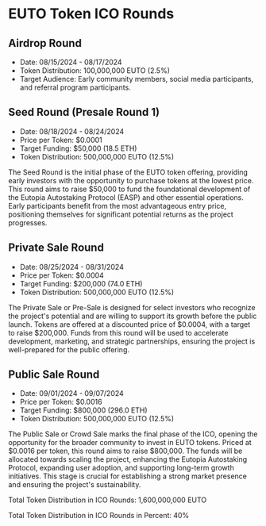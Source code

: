 # EUTO Token ICO Rounds

## Airdrop Round

* Date: 08/15/2024 - 08/17/2024
* Token Distribution: 100,000,000 EUTO (2.5%)
* Target Audience: Early community members, social media participants, and referral program participants.



## Seed Round (Presale Round 1)

* Date: 08/18/2024 - 08/24/2024
* Price per Token: $0.0001
* Target Funding: $50,000 (18.5 ETH)
* Token Distribution: 500,000,000 EUTO (12.5%)

The Seed Round is the initial phase of the EUTO token offering, providing early investors with the opportunity to purchase tokens at the lowest price. This round aims to raise $50,000 to fund the foundational development of the Eutopia Autostaking Protocol (EASP) and other essential operations. Early participants benefit from the most advantageous entry price, positioning themselves for significant potential returns as the project progresses.

## Private Sale Round

* Date: 08/25/2024 - 08/31/2024
* Price per Token: $0.0004
* Target Funding: $200,000 (74.0 ETH)
* Token Distribution: 500,000,000 EUTO (12.5%)

The Private Sale or Pre-Sale is designed for select investors who recognize the project's potential and are willing to support its growth before the public launch. Tokens are offered at a discounted price of $0.0004, with a target to raise $200,000. Funds from this round will be used to accelerate development, marketing, and strategic partnerships, ensuring the project is well-prepared for the public offering.

## Public Sale Round

* Date: 09/01/2024 - 09/07/2024
* Price per Token: $0.0016
* Target Funding: $800,000 (296.0 ETH)
* Token Distribution: 500,000,000 EUTO (12.5%)

The Public Sale or Crowd Sale marks the final phase of the ICO, opening the opportunity for the broader community to invest in EUTO tokens. Priced at $0.0016 per token, this round aims to raise $800,000. The funds will be allocated towards scaling the project, enhancing the Eutopia Autostaking Protocol, expanding user adoption, and supporting long-term growth initiatives. This stage is crucial for establishing a strong market presence and ensuring the project's sustainability.



Total Token Distribution in ICO Rounds: 1,600,000,000 EUTO

Total Token Distribution in ICO Rounds in Percent: 40%
